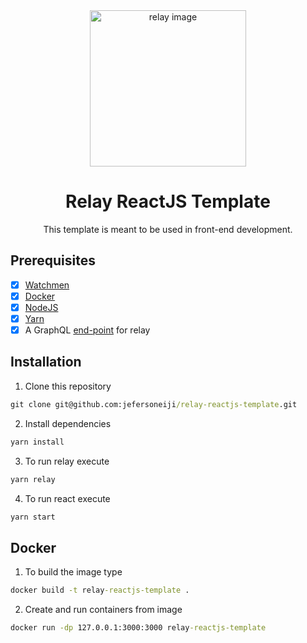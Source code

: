 <div align="center">
  <img 
    src="https://github.com/jefersoneiji/relay-reactjs-template/assets/44307139/3bf05ea3-4d14-4ff6-ac67-ea2722c54eed"
    alt="relay image"
    height="250"
    width="250"
  />
</div>

<h1 align="center">
  Relay ReactJS Template
</h1>

<p align="center">
    This template is meant to be used in front-end development. 
</p>

## Prerequisites

- [x] [Watchmen](https://facebook.github.io/watchman/docs/install)
- [x] [Docker](https://docs.docker.com/get-docker/)
- [x] [NodeJS](https://nodejs.org/en/download/current)
- [x] [Yarn](https://classic.yarnpkg.com/lang/en/docs/install/#windows-stable)
- [x] A GraphQL [end-point](./src/relay/relay-environment.ts) for relay

## Installation

1. Clone this repository
```cmd
git clone git@github.com:jefersoneiji/relay-reactjs-template.git
```
2. Install dependencies 
```cmd
yarn install 
```
3. To run relay execute 
```cmd
yarn relay
```
4. To run react execute 
```cmd
yarn start
```

## Docker

1. To build the image type
```cmd
docker build -t relay-reactjs-template .
```
2. Create and run containers from image
```cmd
docker run -dp 127.0.0.1:3000:3000 relay-reactjs-template
```
